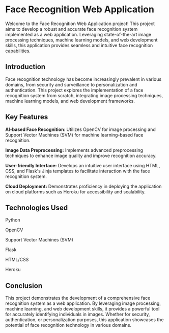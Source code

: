 # Face Recognition Web Application
Welcome to the Face Recognition Web Application project! This project aims to develop a robust and accurate face recognition system implemented as a web application. Leveraging state-of-the-art image processing techniques, machine learning models, and web development skills, this application provides seamless and intuitive face recognition capabilities.

## Introduction
Face recognition technology has become increasingly prevalent in various domains, from security and surveillance to personalization and authentication. This project explores the implementation of a face recognition system from scratch, integrating image processing techniques, machine learning models, and web development frameworks.

## Key Features
**AI-based Face Recognition**: Utilizes OpenCV for image processing and Support Vector Machines (SVM) for machine learning-based face recognition.

**Image Data Preprocessing:** Implements advanced preprocessing techniques to enhance image quality and improve recognition accuracy.

**User-friendly Interface:** Develops an intuitive user interface using HTML, CSS, and Flask's Jinja templates to facilitate interaction with the face recognition system.

**Cloud Deployment:** Demonstrates proficiency in deploying the application on cloud platforms such as Heroku for accessibility and scalability.

## Technologies Used
Python

OpenCV

Support Vector Machines (SVM)

Flask

HTML/CSS

Heroku

## Conclusion
This project demonstrates the development of a comprehensive face recognition system as a web application. By leveraging image processing, machine learning, and web development skills, it provides a powerful tool for accurately identifying individuals in images. Whether for security, authentication, or personalization purposes, this application showcases the potential of face recognition technology in various domains.
